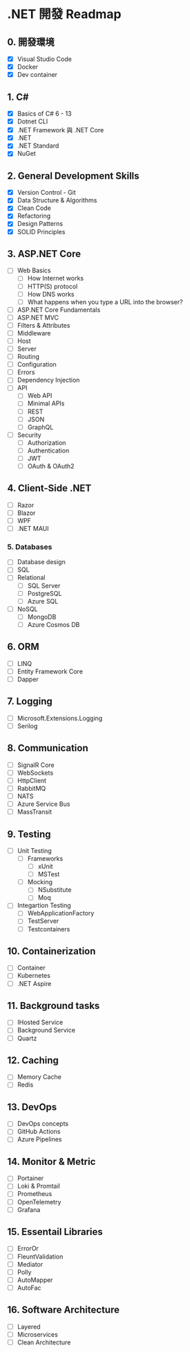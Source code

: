 # .NET 開發 Readmap

## 0. 開發環境
- [x] Visual Studio Code
- [x] Docker
- [x] Dev container

## 1. C#
- [x] Basics of C# 6 - 13
- [x] Dotnet CLI
- [x] .NET Framework 與 .NET Core
- [x] .NET
- [x] .NET Standard
- [x] NuGet

## 2. General Development Skills
- [x] Version Control - Git
- [x] Data Structure & Algorithms
- [x] Clean Code
- [x] Refactoring
- [x] Design Patterns
- [x] SOLID Principles

## 3. ASP.NET Core
- [ ] Web Basics
  - [ ] How Internet works
  - [ ] HTTP(S) protocol
  - [ ] How DNS works
  - [ ] What happens when you type a URL into the browser?
- [ ] ASP.NET Core Fundamentals
- [ ] ASP.NET MVC
- [ ] Filters & Attributes
- [ ] Middleware
- [ ] Host
- [ ] Server
- [ ] Routing
- [ ] Configuration
- [ ] Errors
- [ ] Dependency Injection
- [ ] API
  - [ ] Web API
  - [ ] Minimal APIs
  - [ ] REST
  - [ ] JSON
  - [ ] GraphQL
- [ ] Security
  - [ ] Authorization
  - [ ] Authentication
  - [ ] JWT
  - [ ] OAuth & OAuth2

## 4. Client-Side .NET
- [ ] Razor
- [ ] Blazor
- [ ] WPF
- [ ] .NET MAUI

### 5. Databases
- [ ] Database design
- [ ] SQL
- [ ] Relational
  - [ ] SQL Server
  - [ ] PostgreSQL
  - [ ] Azure SQL
- [ ] NoSQL
  - [ ] MongoDB
  - [ ] Azure Cosmos DB

## 6. ORM
- [ ] LINQ
- [ ] Entity Framework Core
- [ ] Dapper

## 7. Logging
- [ ] Microsoft.Extensions.Logging
- [ ] Serilog

## 8. Communication
- [ ] SignalR Core
- [ ] WebSockets
- [ ] HttpClient
- [ ] RabbitMQ
- [ ] NATS
- [ ] Azure Service Bus
- [ ] MassTransit

## 9. Testing
- [ ] Unit Testing
  - [ ] Frameworks
    - [ ] xUnit
    - [ ] MSTest
  - [ ] Mocking
    - [ ] NSubstitute
    - [ ] Moq
- [ ] Integartion Testing
  - [ ] WebApplicationFactory
  - [ ] TestServer
  - [ ] Testcontainers

## 10. Containerization
- [ ] Container
- [ ] Kubernetes
- [ ] .NET Aspire

## 11. Background tasks
- [ ] IHosted Service
- [ ] Background Service
- [ ] Quartz

## 12. Caching
- [ ] Memory Cache
- [ ] Redis

## 13. DevOps
- [ ] DevOps concepts
- [ ] GitHub Actions
- [ ] Azure Pipelines

## 14. Monitor & Metric
- [ ] Portainer
- [ ] Loki & Promtail
- [ ] Prometheus
- [ ] OpenTelemetry
- [ ] Grafana

## 15. Essentail Libraries
- [ ] ErrorOr
- [ ] FleuntValidation
- [ ] Mediator
- [ ] Polly
- [ ] AutoMapper
- [ ] AutoFac

## 16. Software Architecture
- [ ] Layered
- [ ] Microservices
- [ ] Clean Architecture
